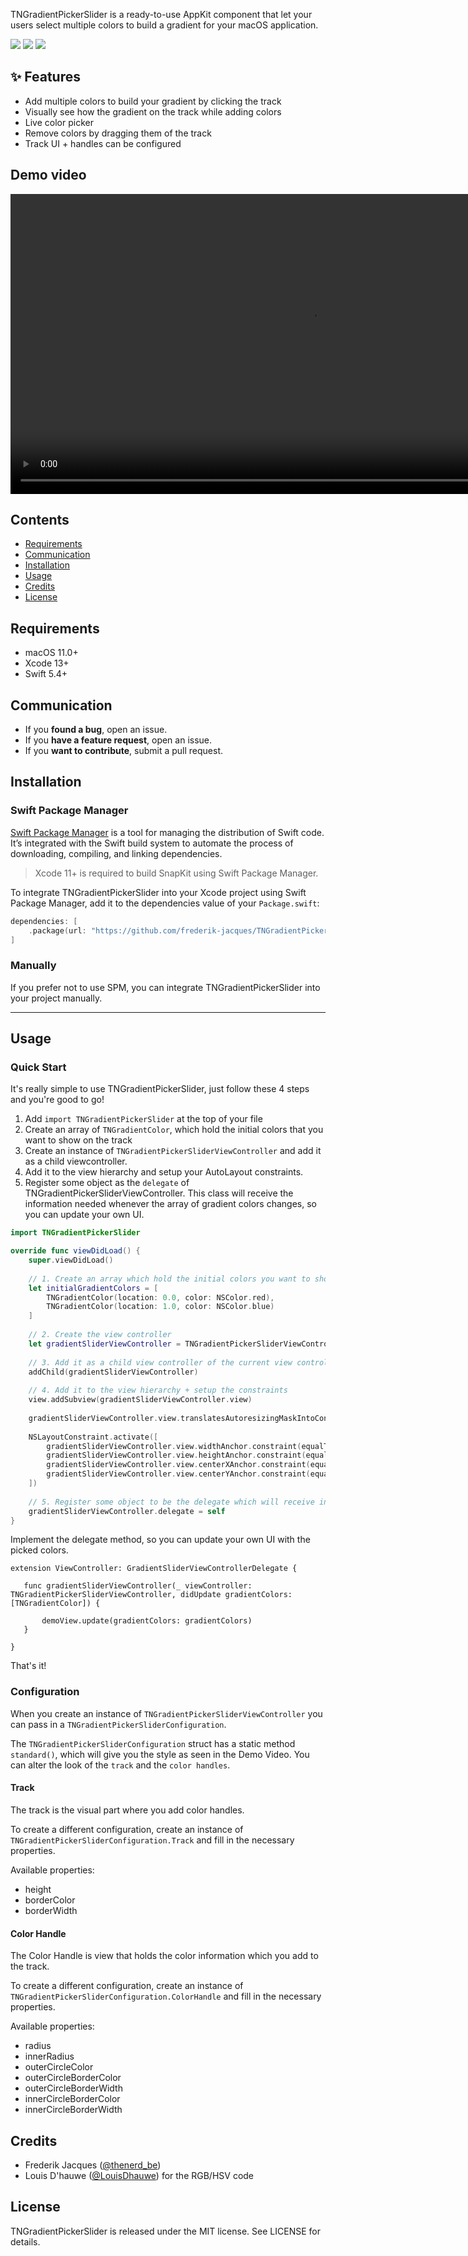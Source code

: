 <img src="https://the-nerd.be/wp-content/uploads/2023/06/tngradientpickerslider-github.jpg" alt="" />

TNGradientPickerSlider is a ready-to-use AppKit component that let your users select multiple colors to build a gradient for your macOS application.

[![](https://github.com/frederik-jacques/TNGradientPickerSlider/actions/workflows/swift.yml/badge.svg)](https://github.com/frederik-jacques/TNGradientPickerSlider/actions/workflows/swift.yml/badge.svg)
[![](https://img.shields.io/endpoint?url=https%3A%2F%2Fswiftpackageindex.com%2Fapi%2Fpackages%2Ffrederik-jacques%2FTNGradientPickerSlider%2Fbadge%3Ftype%3Dswift-versions)](https://swiftpackageindex.com/frederik-jacques/TNGradientPickerSlider)
[![](https://img.shields.io/endpoint?url=https%3A%2F%2Fswiftpackageindex.com%2Fapi%2Fpackages%2Ffrederik-jacques%2FTNGradientPickerSlider%2Fbadge%3Ftype%3Dplatforms)](https://swiftpackageindex.com/frederik-jacques/TNGradientPickerSlider)

## ✨ Features

- Add multiple colors to build your gradient by clicking the track
- Visually see how the gradient on the track while adding colors
- Live color picker
- Remove colors by dragging them of the track
- Track UI + handles can be configured

## Demo video
<video height="480" controls>
	<source src="https://the-nerd.be/wp-content/uploads/2023/06/tngradientpickerslider.mp4" type="video/mp4">
</video>

## Contents

- [Requirements](#requirements)
- [Communication](#communication)
- [Installation](#installation)
- [Usage](#usage)
- [Credits](#credits)
- [License](#license)

## Requirements

- macOS 11.0+
- Xcode 13+
- Swift 5.4+

## Communication

- If you **found a bug**, open an issue.
- If you **have a feature request**, open an issue.
- If you **want to contribute**, submit a pull request.

## Installation

### Swift Package Manager

[Swift Package Manager](https://swift.org/package-manager/) is a tool for managing the distribution of Swift code. It’s integrated with the Swift build system to automate the process of downloading, compiling, and linking dependencies.

> Xcode 11+ is required to build SnapKit using Swift Package Manager.

To integrate TNGradientPickerSlider into your Xcode project using Swift Package Manager, add it to the dependencies value of your `Package.swift`:

```swift
dependencies: [
    .package(url: "https://github.com/frederik-jacques/TNGradientPickerSlider.git", .upToNextMajor(from: "1.0.0"))
]
```

### Manually

If you prefer not to use SPM, you can integrate TNGradientPickerSlider into your project manually.

---

## Usage

### Quick Start

It's really simple to use TNGradientPickerSlider, just follow these 4 steps and you're good to go!

1. Add `import TNGradientPickerSlider` at the top of your file
2. Create an array of `TNGradientColor`, which hold the initial colors that you want to show on the track
3. Create an instance of `TNGradientPickerSliderViewController` and add it as a child viewcontroller.
4. Add it to the view hierarchy and setup your AutoLayout constraints.
5. Register some object as the `delegate` of TNGradientPickerSliderViewController. This class will receive the information needed whenever the array of gradient colors changes, so you can update your own UI.

```swift
import TNGradientPickerSlider

override func viewDidLoad() {
    super.viewDidLoad()
    
    // 1. Create an array which hold the initial colors you want to show on the track
    let initialGradientColors = [
        TNGradientColor(location: 0.0, color: NSColor.red),
        TNGradientColor(location: 1.0, color: NSColor.blue)
    ]
    
    // 2. Create the view controller
    let gradientSliderViewController = TNGradientPickerSliderViewController(configuration: TNGradientPickerSliderConfiguration.standard(), gradientColors: initialGradientColors)
    
    // 3. Add it as a child view controller of the current view controller
    addChild(gradientSliderViewController)
    
    // 4. Add it to the view hierarchy + setup the constraints
    view.addSubview(gradientSliderViewController.view)
    
    gradientSliderViewController.view.translatesAutoresizingMaskIntoConstraints = false
    
    NSLayoutConstraint.activate([
        gradientSliderViewController.view.widthAnchor.constraint(equalToConstant: 200),
        gradientSliderViewController.view.heightAnchor.constraint(equalToConstant: 28),
        gradientSliderViewController.view.centerXAnchor.constraint(equalTo: view.centerXAnchor),
        gradientSliderViewController.view.centerYAnchor.constraint(equalTo: view.centerYAnchor),
    ])
    
    // 5. Register some object to be the delegate which will receive information when the colors array has changed.
    gradientSliderViewController.delegate = self
}
```

Implement the delegate method, so you can update your own UI with the picked colors.

```
extension ViewController: GradientSliderViewControllerDelegate {

   func gradientSliderViewController(_ viewController: TNGradientPickerSliderViewController, didUpdate gradientColors: [TNGradientColor]) {
    
       demoView.update(gradientColors: gradientColors)    
   }
   
}
```

That's it!

### Configuration
When you create an instance of `TNGradientPickerSliderViewController` you can pass in a `TNGradientPickerSliderConfiguration`.

The `TNGradientPickerSliderConfiguration` struct has a static method `standard()`, which will give you the style as seen in the Demo Video.
You can alter the look of the `track` and the `color handles`.

#### Track
The track is the visual part where you add color handles.

To create a different configuration, create an instance of `TNGradientPickerSliderConfiguration.Track` and fill in the necessary properties.

Available properties:

- height
- borderColor
- borderWidth

#### Color Handle
The Color Handle is view that holds the color information which you add to the track.

To create a different configuration, create an instance of `TNGradientPickerSliderConfiguration.ColorHandle` and fill in the necessary properties.

Available properties:

- radius
- innerRadius
- outerCircleColor
- outerCircleBorderColor
- outerCircleBorderWidth
- innerCircleBorderColor
- innerCircleBorderWidth


## Credits

- Frederik Jacques ([@thenerd_be](https://twitter.com/thenerd_be))
- Louis D'hauwe ([@LouisDhauwe](https://twitter.com/LouisDhauwe)) for the RGB/HSV code

## License

TNGradientPickerSlider is released under the MIT license. See LICENSE for details.
